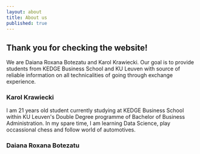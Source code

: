 ```yaml
---
layout: about
title: About us
published: true
---
```

## Thank you for checking the website!

We are Daiana Roxana Botezatu and Karol Krawiecki. Our goal is to provide students from KEDGE Business School and KU Leuven with source of reliable information on all technicalities of going through exchange experience.

### Karol Krawiecki

I am 21 years old student currently studying at KEDGE Business School within KU Leuven's Double Degree programme of Bachelor of Business Administration. In my spare time, I am learning Data Science, play occassional chess and follow world of automotives.

### Daiana Roxana Botezatu
